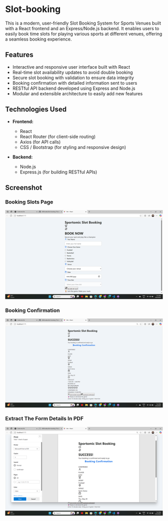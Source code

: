 # Slot-booking
This is a modern, user-friendly Slot Booking System for Sports Venues built with a React frontend and an Express/Node.js backend. It enables users to easily book time slots for playing various sports at different venues, offering a seamless booking experience.

## Features

- Interactive and responsive user interface built with React  
- Real-time slot availability updates to avoid double booking  
- Secure slot booking with validation to ensure data integrity  
- Booking confirmation with detailed information sent to users  
- RESTful API backend developed using Express and Node.js  
- Modular and extensible architecture to easily add new features  

## Technologies Used

- **Frontend:**  
  - React  
  - React Router (for client-side routing)  
  - Axios (for API calls)  
  - CSS / Bootstrap (for styling and responsive design)  

- **Backend:**  
  - Node.js  
  - Express.js (for building RESTful APIs)  


## Screenshot

### Booking Slots Page  
![Booking Slots](./frontend/src/componets/Screenshot%20(25).png)

### Booking Confirmation  
![Booking Confirmation](./frontend/src/componets/Screenshot%20(26).png)

### Extract The Form Details In PDF
![PDF FORM](./frontend/src/componets/Screenshot%20(27).png)

